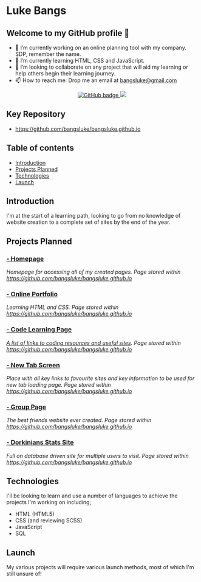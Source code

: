 # Luke Bangs

<!-- **bangsluke/bangsluke** is a ✨ _special_ ✨ repository because its `README.md` (this file) appears on your GitHub profile. -->

## Welcome to my GitHub profile 👋

- 🔭 I’m currently working on an online planning tool with my company. SDP, remember the name.
- 🌱 I’m currently learning HTML, CSS and JavaScript.
- 👯 I’m looking to collaborate on any project that will aid my learning or help others begin their learning journey.
- 📫 How to reach me: Drop me an email at bangsluke@gmail.com

<!-- https://bulldogjob.com/news/449-how-to-write-a-good-readme-for-your-github-project -->

<p align="center">
  <a href="https://github.com/bangsluke?tab=followers">
    <img src="https://img.shields.io/github/followers/bangsluke?label=Followers&logo=GitHub&style=for-the-badge" alt="GitHub badge" />
  </a>
  <a href="http://twitter.com/bangsluke">
    <img src="https://img.shields.io/twitter/follow/bangsluke?label=Twitter&logo=twitter&style=for-the-badge" />
  </a>
</p>

## Key Repository
* https://github.com/bangsluke/bangsluke.github.io

## Table of contents
* [Introduction](#introduction)
* [Projects Planned](#projects-planned)
* [Technologies](#technologies)
* [Launch](#launch)


## Introduction

I'm at the start of a learning path, looking to go from no knowledge of website creation to a complete set of sites by the end of the year. 

## Projects Planned

### [- Homepage](https://bangsluke.github.io/Homepage.html)
_Homepage for accessing all of my created pages. Page stored within https://github.com/bangsluke/bangsluke.github.io_

### [- Online Portfolio](https://bangsluke.github.io/pages/OnlinePort2.html)
_Learning HTML and CSS. Page stored within https://github.com/bangsluke/bangsluke.github.io_

### [- Code Learning Page](https://bangsluke.github.io/pages/CodeLearningPage.html)
_[A list of links to coding resources and useful sites](https://github.com/bangsluke/bangsluke-Test-Site/blob/master/README.md). Page stored within https://github.com/bangsluke/bangsluke.github.io_

### [- New Tab Screen](https://bangsluke.github.io/pages/NewTab.html)
_Place with all key links to favourite sites and key information to be used for new tab loading page. Page stored within https://github.com/bangsluke/bangsluke.github.io_

### [- Group Page](https://bangsluke.github.io/pages/GroupPage/GroupPageHome.html)
_The best friends website ever created. Page stored within https://github.com/bangsluke/bangsluke.github.io_

### [- Dorkinians Stats Site](https://bangsluke.github.io/pages/DorkiniansWebpage.html)
_Full on database driven site for multiple users to visit. Page stored within https://github.com/bangsluke/bangsluke.github.io_


## Technologies

I'll be looking to learn and use a number of languages to achieve the projects I'm working on including;
- HTML (HTML5)
- CSS (and reviewing SCSS)
- JavaScript
- SQL

## Launch

My various projects will require various launch methods, most of which I'm still unsure of!
